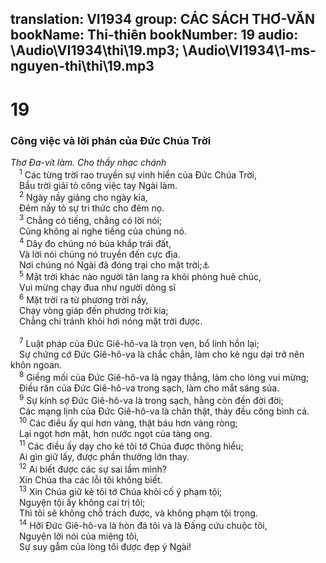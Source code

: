 translation: VI1934
group: CÁC SÁCH THƠ-VĂN
bookName: Thi-thiên 
bookNumber: 19
audio: \Audio\VI1934\thi\19.mp3; \Audio\VI1934\1-ms-nguyen-thi\thi\19.mp3
-------

<div class="title"><h1>19</h1><h3>Công việc và lời phán của Đức Chúa Trời</h3><i>Thơ Đa-vít làm. Cho thầy nhạc chánh</i></div>
<span class="verse thi_19_1"> <sup>1</sup> Các từng trời rao truyền sự vinh hiển của Đức Chúa Trời, <br/> Bầu trời giãi tỏ công việc tay Ngài làm. <br/></span>
<span class="verse thi_19_2"> <sup>2</sup> Ngày nầy giảng cho ngày kia, <br/> Đêm nầy tỏ sự tri thức cho đêm nọ. <br/></span>
<span class="verse thi_19_3"> <sup>3</sup> Chẳng có tiếng, chẳng có lời nói; <br/> Cũng không ai nghe tiếng của chúng nó. <br/></span>
<span class="verse thi_19_4"> <sup>4</sup> Dây đo chúng nó bủa khắp trái đất, <br/> Và lời nói chúng nó truyền đến cực địa. <br/> Nơi chúng nó Ngài đã đóng trại cho mặt trời;<a data-toggle="tooltip" data-placement="bottom" title="Ro 10:18">⚓</a><br/></span>
<span class="verse thi_19_5"> <sup>5</sup> Mặt trời khác nào người tân lang ra khỏi phòng huê chúc, <br/> Vui mừng chạy đua như người dõng sĩ <br/></span>
<span class="verse thi_19_6"> <sup>6</sup> Mặt trời ra từ phương trời nầy, <br/> Chạy vòng giáp đến phương trời kia; <br/> Chẳng chi tránh khỏi hơi nóng mặt trời được. <br/> <br/></span>
<span class="verse thi_19_7"> <sup>7</sup> Luật pháp của Đức Giê-hô-va là trọn vẹn, bổ linh hồn lại; <br/> Sự chứng cớ Đức Giê-hô-va là chắc chắn, làm cho kẻ ngu dại trở nên khôn ngoan. <br/></span>
<span class="verse thi_19_8"> <sup>8</sup> Giềng mối của Đức Giê-hô-va là ngay thẳng, làm cho lòng vui mừng; <br/> Điều răn của Đức Giê-hô-va trong sạch, làm cho mắt sáng sủa. <br/></span>
<span class="verse thi_19_9"> <sup>9</sup> Sự kính sợ Đức Giê-hô-va là trong sạch, hằng còn đến đời đời; <br/> Các mạng lịnh của Đức Giê-hô-va là chân thật, thảy đều công bình cả. <br/></span>
<span class="verse thi_19_10"> <sup>10</sup> Các điều ấy quí hơn vàng, thật báu hơn vàng ròng; <br/> Lại ngọt hơn mật, hơn nước ngọt của tàng ong. <br/></span>
<span class="verse thi_19_11"> <sup>11</sup> Các điều ấy dạy cho kẻ tôi tớ Chúa được thông hiểu; <br/> Ai gìn giữ lấy, được phần thưởng lớn thay. <br/></span>
<span class="verse thi_19_12"> <sup>12</sup> Ai biết được các sự sai lầm mình? <br/> Xin Chúa tha các lỗi tôi không biết. <br/></span>
<span class="verse thi_19_13"> <sup>13</sup> Xin Chúa giữ kẻ tôi tớ Chúa khỏi cố ý phạm tội; <br/> Nguyện tội ấy không cai trị tôi; <br/> Thì tôi sẽ không chỗ trách được, và không phạm tội trọng. <br/></span>
<span class="verse thi_19_14"> <sup>14</sup> Hỡi Đức Giê-hô-va là hòn đá tôi và là Đấng cứu chuộc tôi, <br/> Nguyện lời nói của miệng tôi, <br/> Sự suy gẫm của lòng tôi được đẹp ý Ngài! <br/></span>
